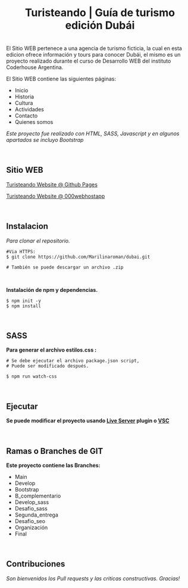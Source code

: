 <h1 align="center">Turisteando | Guía de turismo edición Dubái</h1>

<br>
El Sitio WEB pertenece a una agencia de turismo ficticia, la cual en esta edicion ofrece información y tours para conocer Dubái, el mismo es un proyecto realizado durante el curso de Desarrollo WEB del instituto Coderhouse Argentina.

El Sitio WEB contiene las siguientes páginas:

<ul>
<li>Inicio</li>
<li>Historia</li>
<li>Cultura</li>
<li>Actividades</li>
<li>Contacto</li>
<li>Quienes somos</li>
</ul>

*Este proyecto fue realizado con HTML, SASS, Javascript y en algunos apartados se incluyo Bootstrap*

<br>

## Sitio WEB

[Turisteando Website @ Github Pages](https://marilinaroman.github.io/dubai/index.html)

[Turisteando Website @ 000webhostapp](https://turisteandodubai.000webhostapp.com/)

<br>

## Instalacion

*Para clonar el repositorio.*

```shell
#Via HTTPS:
$ git clone https://github.com/Marilinaroman/dubai.git

# También se puede descargar un archivo .zip
```
<br>

**Instalación de npm y dependencias.**

```shell
$ npm init -y
$ npm install
```
<br>

## SASS 

**Para generar el archivo estilos.css :**

```shell
# Se debe ejecutar el archivo package.json script,
# Puede ser modificado después.

$ npm run watch-css
```
<br>

## Ejecutar

**Se puede modificar el proyecto usando [Live Server](https://marketplace.visualstudio.com/items?itemName=ritwickdey.LiveServer) plugin o [VSC](https://code.visualstudio.com/?wt.mc_id=vscom_downloads)**

<br>

## Ramas o Branches de GIT

**Este proyecto contiene las Branches:**

<ul>
<li>Main</li>
<li>Develop</li>
<li>Bootstrap</li>
<li>B_complementario</li>
<li>Develop_sass</li>
<li>Desafio_sass</li>
<li>Segunda_entrega</li>
<li>Desafio_seo</li>
<li>Organización</li>
<li>Final</li>
</ul>

<br>

## Contribuciones

*Son bienvenidos los Pull requests y las criticas constructivas. Gracias!*